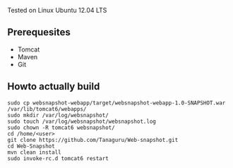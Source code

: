 Tested on Linux Ubuntu 12.04 LTS

## Prerequesites
* Tomcat
* Maven
* Git

## Howto actually build
    sudo cp websnapshot-webapp/target/websnapshot-webapp-1.0-SNAPSHOT.war /var/lib/tomcat6/webapps/
    sudo mkdir /var/log/websnapshot/
    sudo touch /var/log/websnapshot/websnapshot.log
    sudo chown -R tomcat6 websnapshot/
    cd /home/<user>
    git clone https://github.com/Tanaguru/Web-snapshot.git
    cd Web-Snapshot
    mvn clean install
    sudo invoke-rc.d tomcat6 restart